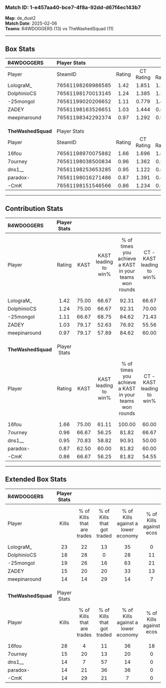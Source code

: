### Match ID: 1-e457aa40-bce7-4f8a-92dd-d67f4ec143b7  
**Map**: de_dust2  
**Match Date**: 2025-02-06  
**Teams**: R4WDOGGERS (13) vs TheWashedSquad (11)  

---  

## Box Stats  

| **R4WDOGGERS**     | Player Stats      |        |           |          |       |       |       |         |        |      |     |
| :- | :- | :-: | :-: | :-: | :-: | :-: | :-: | :-: | :-: | :-: | :-: |
| Player             | SteamID           | Rating | CT Rating | T Rating | KAST  |  ADR  | Kills | Assists | Deaths | K/D  | HS% |
| LolograM_          | 76561198269986585 |  1.42  |   1.851   |  1.221   | 75.00 | 93.3  |  23   |    5    |   15   | 1.53 | 73  |
| DolphinioCS        | 76561198170013145 |  1.24  |   1.385   |  1.230   | 75.00 | 92.3  |  18   |    5    |   15   | 1.20 | 50  |
| -25mongol          | 76561199020206652 |  1.11  |   0.779   |  1.480   | 66.67 | 70.5  |  19   |    6    |   17   | 1.12 | 31  |
| ZADEY              | 76561198163526651 |  1.03  |   1.444   |  0.839   | 79.17 | 77.1  |  15   |    6    |   19   | 0.79 | 46  |
| meepinaround       | 76561198342292374 |  0.97  |   1.292   |  0.965   | 79.17 | 69.5  |  14   |    7    |   19   | 0.74 | 42  |
|                    |                   |        |           |          |       |       |       |         |        |      |     |
|                    |                   |        |           |          |       |       |       |         |        |      |     |
|                    |                   |        |           |          |       |       |       |         |        |      |     |
| **TheWashedSquad** | Player Stats      |        |           |          |       |       |       |         |        |      |     |
| Player             | SteamID           | Rating | CT Rating | T Rating | KAST  |  ADR  | Kills | Assists | Deaths | K/D  | HS% |
| 16fou              | 76561198970075882 |  1.66  |   1.696   |  1.851   | 75.00 | 128.6 |  28   |    8    |   18   | 1.56 | 28  |
| 7ourney            | 76561198038500834 |  0.96  |   1.362   |  0.558   | 66.67 | 74.5  |  15   |    8    |   18   | 0.83 | 60  |
| dns1__             | 76561198253653285 |  0.95  |   1.122   |  0.864   | 70.83 | 74.8  |  14   |    6    |   18   | 0.78 | 71  |
| paradox-           | 76561198016271486 |  0.87  |   1.391   |  0.438   | 62.50 | 72.4  |  14   |    4    |   18   | 0.78 | 71  |
| -CmK               | 76561198151546566 |  0.86  |   1.234   |  0.571   | 66.67 | 52.2  |  14   |    4    |   17   | 0.82 | 64  |
---  

## Contribution Stats  

| **R4WDOGGERS**     | Player Stats |       |                      |                                                        |                           |                                                             |                          |                                                            |
| :- | :-: | :-: | :-: | :-: | :-: | :-: | :-: | :-: |
| Player             |    Rating    | KAST  | KAST leading to win% | % of times you achieve a KAST in your teams won rounds | CT - KAST leading to win% | CT - % of times you achieve a KAST in your teams won rounds | T - KAST leading to win% | T - % of times you achieve a KAST in your teams won rounds |
| LolograM_          |     1.42     | 75.00 |        66.67         |                         92.31                          |           66.67           |                            85.71                            |          66.67           |                           100.00                           |
| DolphinioCS        |     1.24     | 75.00 |        66.67         |                         92.31                          |           70.00           |                           100.00                            |          62.50           |                           83.33                            |
| -25mongol          |     1.11     | 66.67 |        68.75         |                         84.62                          |           71.43           |                            71.43                            |          66.67           |                           100.00                           |
| ZADEY              |     1.03     | 79.17 |        52.63         |                         76.92                          |           55.56           |                            71.43                            |          50.00           |                           83.33                            |
| meepinaround       |     0.97     | 79.17 |        57.89         |                         84.62                          |           60.00           |                            85.71                            |          55.56           |                           83.33                            |
|                    |              |       |                      |                                                        |                           |                                                             |                          |                                                            |
|                    |              |       |                      |                                                        |                           |                                                             |                          |                                                            |
|                    |              |       |                      |                                                        |                           |                                                             |                          |                                                            |
| **TheWashedSquad** | Player Stats |       |                      |                                                        |                           |                                                             |                          |                                                            |
| Player             |    Rating    | KAST  | KAST leading to win% | % of times you achieve a KAST in your teams won rounds | CT - KAST leading to win% | CT - % of times you achieve a KAST in your teams won rounds | T - KAST leading to win% | T - % of times you achieve a KAST in your teams won rounds |
| 16fou              |     1.66     | 75.00 |        61.11         |                         100.00                         |           60.00           |                           100.00                            |          62.50           |                           100.00                           |
| 7ourney            |     0.96     | 66.67 |        56.25         |                         81.82                          |           66.67           |                           100.00                            |          42.86           |                           60.00                            |
| dns1__             |     0.95     | 70.83 |        58.82         |                         90.91                          |           50.00           |                            83.33                            |          71.43           |                           100.00                           |
| paradox-           |     0.87     | 62.50 |        60.00         |                         81.82                          |           60.00           |                           100.00                            |          60.00           |                           60.00                            |
| -CmK               |     0.86     | 66.67 |        56.25         |                         81.82                          |           54.55           |                           100.00                            |          60.00           |                           60.00                            |
---  

## Extended Box Stats  

| **R4WDOGGERS**     | Player Stats |                            |                            |                                    |                         |                              |                                 |        |                             |                                     |                          |                               |                            |
| :- | :-: | :-: | :-: | :-: | :-: | :-: | :-: | :-: | :-: | :-: | :-: | :-: | :-: |
| Player             |    Kills     | % of Kills that are trades | % of Kills that got traded | % of Kills against a lower economy | % of Kills against ecos | % of Kills that are flawless | % of Kills that are close duels | Deaths | % of Deaths that get traded | % of Deaths against a lower economy | % of Deaths against ecos | % of Deaths that are flawless | % of Deaths that are close |
| LolograM_          |      23      |             22             |             13             |                 35                 |            0            |              57              |                9                |   15   |             33              |                 13                  |            0             |              73               |             13             |
| DolphinioCS        |      18      |             28             |             0              |                 28                 |           11            |              61              |                6                |   15   |             20              |                 20                  |            13            |              60               |             13             |
| -25mongol          |      19      |             26             |             16             |                 63                 |           21            |              68              |               11                |   17   |              6              |                 18                  |            6             |              76               |             0              |
| ZADEY              |      15      |             20             |             20             |                 33                 |           13            |              60              |               13                |   19   |             26              |                 21                  |            5             |              89               |             0              |
| meepinaround       |      14      |             14             |             29             |                 14                 |            7            |              57              |               14                |   19   |             37              |                 26                  |            5             |              63               |             5              |
|                    |              |                            |                            |                                    |                         |                              |                                 |        |                             |                                     |                          |                               |                            |
|                    |              |                            |                            |                                    |                         |                              |                                 |        |                             |                                     |                          |                               |                            |
|                    |              |                            |                            |                                    |                         |                              |                                 |        |                             |                                     |                          |                               |                            |
| **TheWashedSquad** | Player Stats |                            |                            |                                    |                         |                              |                                 |        |                             |                                     |                          |                               |                            |
| Player             |    Kills     | % of Kills that are trades | % of Kills that got traded | % of Kills against a lower economy | % of Kills against ecos | % of Kills that are flawless | % of Kills that are close duels | Deaths | % of Deaths that get traded | % of Deaths against a lower economy | % of Deaths against ecos | % of Deaths that are flawless | % of Deaths that are close |
| 16fou              |      28      |             4              |             11             |                 36                 |           18            |              82              |                4                |   18   |             28              |                 17                  |            0             |              72               |             11             |
| 7ourney            |      15      |             20             |             13             |                 20                 |            0            |              80              |                7                |   18   |              0              |                 11                  |            6             |              61               |             11             |
| dns1__             |      14      |             7              |             57             |                 14                 |            0            |              71              |               14                |   18   |             17              |                 11                  |            0             |              50               |             17             |
| paradox-           |      14      |             21             |             36             |                 36                 |            0            |              71              |                7                |   18   |             17              |                 11                  |            6             |              61               |             6              |
| -CmK               |      14      |             29             |             21             |                 7                  |            0            |              50              |                0                |   17   |             12              |                 18                  |            6             |              71               |             6              |
